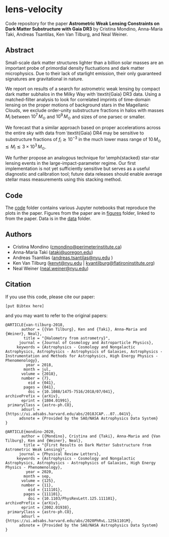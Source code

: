 # lens-velocity
Code repository for the paper **Astrometric Weak Lensing Constraints on Dark Matter Substructure with Gaia DR3** by Cristina Mondino, Anna-Maria Taki, Andreas Tsantilas, Ken Van Tilburg, and Neal Weiner.

## Abstract

Small-scale dark matter structures lighter than a billion solar masses are an important probe of primordial density fluctuations and dark matter microphysics. Due to their lack of starlight emission, their only guaranteed signatures are gravitational in nature.

We report on results of a search for astrometric weak lensing by compact dark matter subhalos in the Milky Way with \textit{Gaia} DR3 data. Using a matched-filter analysis to look for correlated imprints of time-domain lensing on the proper motions of background stars in the Magellanic Clouds, we exclude order-unity substructure fractions in halos with masses $M_l$ between $10^7 \, M_\odot$ and $10^9 \, M_\odot$ and sizes of one parsec or smaller.

We forecast that a similar approach based on proper accelerations across the entire sky with data from \textit{Gaia} DR4 may be sensitive to substructure fractions of $f_l \gtrsim 10^{-3}$ in the much lower mass range of $10 \, M_\odot \lesssim M_l \lesssim 3 \times 10^3 \, M_\odot$.

We further propose an analogous technique for \emph{stacked} star-star lensing events in the large-impact-parameter regime. Our first implementation is not yet sufficiently sensitive but serves as a useful diagnostic and calibration tool; future data releases should enable average stellar mass measurements using this stacking method.

## Code
The [code](code/) folder contains various Jupyter notebooks that reproduce the plots in the paper.  Figures from the paper are in [figures](figures/) folder, linked to from the paper. Data is in the [data](data/) folder.

## Authors

- Cristina Mondino (cmondino@perimeterinstitute.ca)
- Anna-Maria Taki (ataki@uoregon.edu)
- Andreas Tsantilas (andreas.tsantilas@nyu.edu )
- Ken Van Tilburg (kenvt@nyu.edu | kvantilburg@flatironinstitute.org)
- Neal Weiner (neal.weiner@nyu.edu)

## Citation

If you use this code, please cite our paper:
```
[put Bibtex here]
```
and you may want to refer to the original papers:
```
@ARTICLE{van-tilburg-2018,
       author = {{Van Tilburg}, Ken and {Taki}, Anna-Maria and {Weiner}, Neal},
        title = "{Halometry from astrometry}",
      journal = {Journal of Cosmology and Astroparticle Physics},
     keywords = {Astrophysics - Cosmology and Nongalactic Astrophysics, Astrophysics - Astrophysics of Galaxies, Astrophysics - Instrumentation and Methods for Astrophysics, High Energy Physics - Phenomenology},
         year = 2018,
        month = jul,
       volume = {2018},
       number = {7},
          eid = {041},
        pages = {041},
          doi = {10.1088/1475-7516/2018/07/041},
archivePrefix = {arXiv},
       eprint = {1804.01991},
 primaryClass = {astro-ph.CO},
       adsurl = {https://ui.adsabs.harvard.edu/abs/2018JCAP...07..041V},
      adsnote = {Provided by the SAO/NASA Astrophysics Data System}
}

@ARTICLE{mondino-2020,
       author = {{Mondino}, Cristina and {Taki}, Anna-Maria and {Van Tilburg}, Ken and {Weiner}, Neal},
        title = "{First Results on Dark Matter Substructure from Astrometric Weak Lensing}",
      journal = {Physical Review Letters},
     keywords = {Astrophysics - Cosmology and Nongalactic Astrophysics, Astrophysics - Astrophysics of Galaxies, High Energy Physics - Phenomenology},
         year = 2020,
        month = sep,
       volume = {125},
       number = {11},
          eid = {111101},
        pages = {111101},
          doi = {10.1103/PhysRevLett.125.111101},
archivePrefix = {arXiv},
       eprint = {2002.01938},
 primaryClass = {astro-ph.CO},
       adsurl = {https://ui.adsabs.harvard.edu/abs/2020PhRvL.125k1101M},
      adsnote = {Provided by the SAO/NASA Astrophysics Data System}
}
```
